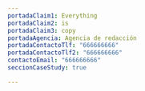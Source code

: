 ```yaml
---
portadaClaim1: Everything
portadaClaim2: is
portadaClaim3: copy
portadaAgencia: Agencia de redacción
portadaContactoTlf: "666666666"
portadaContactoTlf2: "666666666"
contactoEmail: "666666666"
seccionCaseStudy: true

---
```

